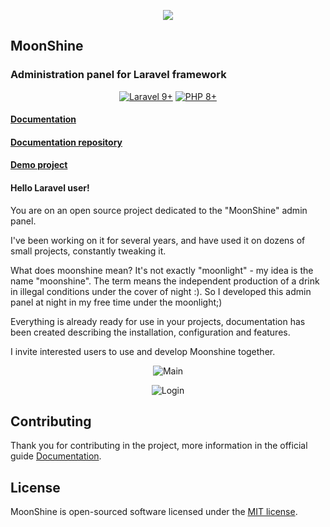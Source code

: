 <p align="center">
<a href="https://moonshine.cutcode.dev" target="_blank">
<img src="https://moonshine.cutcode.dev/moon-promo-dark.svg?v=1.53.0">
</a>
</p>

## MoonShine
### Administration panel for Laravel framework

<p align="center">
    <a href="https://laravel.com"><img alt="Laravel 9+" src="https://img.shields.io/badge/Laravel-9+-FF2D20?style=for-the-badge&logo=laravel"></a>
    <a href="https://laravel.com"><img alt="PHP 8+" src="https://img.shields.io/badge/PHP-8+-777BB4?style=for-the-badge&logo=php"></a>
</p>

#### [Documentation](https://moonshine.cutcode.dev)
#### [Documentation repository](https://github.com/moonshine-software/doc)
#### [Demo project](https://github.com/moonshine-software/demo-project)

#### Hello Laravel user!

You are on an open source project dedicated to the "MoonShine" admin panel.

I've been working on it for several years, and have used it on dozens of small projects, constantly tweaking it.

What does moonshine mean? It's not exactly "moonlight" - my idea is the name "moonshine".
The term means the independent production of a drink in illegal conditions under the cover of night :).
So I developed this admin panel at night in my free time under the moonlight;)

Everything is already ready for use in your projects, documentation has been created describing the installation, configuration and features.

I invite interested users to use and develop Moonshine together.

<p align="center">
<img src="https://moonshine.cutcode.dev/screenshots/main.png?v=new1.50.0" alt="Main">
</p>

<p align="center">
<img src="https://moonshine.cutcode.dev/screenshots/login.png?v=new1.50.0" alt="Login">
</p>

## Contributing

Thank you for contributing in the project, more information in the official guide [Documentation](https://moonshine.cutcode.dev/section/contribution).

## License

MoonShine is open-sourced software licensed under the [MIT license](LICENSE.md).


